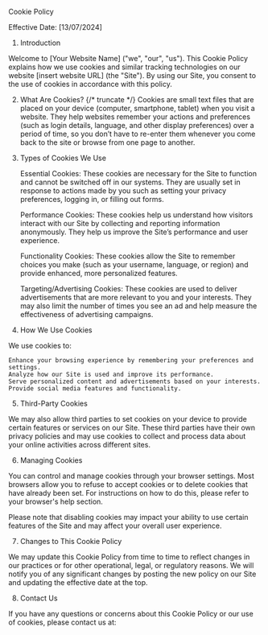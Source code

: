 Cookie Policy

Effective Date: [13/07/2024]

1. Introduction

Welcome to [Your Website Name] ("we", "our", "us"). This Cookie Policy explains how we use cookies and similar tracking technologies on our website [insert website URL] (the "Site"). By using our Site, you consent to the use of cookies in accordance with this policy.

2. What Are Cookies?
{/* truncate */}
Cookies are small text files that are placed on your device (computer, smartphone, tablet) when you visit a website. They help websites remember your actions and preferences (such as login details, language, and other display preferences) over a period of time, so you don’t have to re-enter them whenever you come back to the site or browse from one page to another.

3. Types of Cookies We Use

    Essential Cookies: These cookies are necessary for the Site to function and cannot be switched off in our systems. They are usually set in response to actions made by you such as setting your privacy preferences, logging in, or filling out forms.

    Performance Cookies: These cookies help us understand how visitors interact with our Site by collecting and reporting information anonymously. They help us improve the Site’s performance and user experience.

    Functionality Cookies: These cookies allow the Site to remember choices you make (such as your username, language, or region) and provide enhanced, more personalized features.

    Targeting/Advertising Cookies: These cookies are used to deliver advertisements that are more relevant to you and your interests. They may also limit the number of times you see an ad and help measure the effectiveness of advertising campaigns.

4. How We Use Cookies

We use cookies to:

    Enhance your browsing experience by remembering your preferences and settings.
    Analyze how our Site is used and improve its performance.
    Serve personalized content and advertisements based on your interests.
    Provide social media features and functionality.

5. Third-Party Cookies

We may also allow third parties to set cookies on your device to provide certain features or services on our Site. These third parties have their own privacy policies and may use cookies to collect and process data about your online activities across different sites.

6. Managing Cookies

You can control and manage cookies through your browser settings. Most browsers allow you to refuse to accept cookies or to delete cookies that have already been set. For instructions on how to do this, please refer to your browser's help section.

Please note that disabling cookies may impact your ability to use certain features of the Site and may affect your overall user experience.

7. Changes to This Cookie Policy

We may update this Cookie Policy from time to time to reflect changes in our practices or for other operational, legal, or regulatory reasons. We will notify you of any significant changes by posting the new policy on our Site and updating the effective date at the top.

8. Contact Us

If you have any questions or concerns about this Cookie Policy or our use of cookies, please contact us at:

